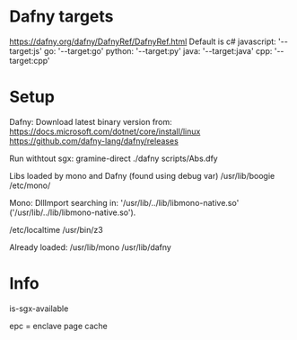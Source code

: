 
# Dafny targets
https://dafny.org/dafny/DafnyRef/DafnyRef.html
Default is c#
javascript: '--target:js'
go: '--target:go'
python: '--target:py'
java: '--target:java'
cpp: '--target:cpp'

# Setup
Dafny:
Download latest binary version from: https://docs.microsoft.com/dotnet/core/install/linux
https://github.com/dafny-lang/dafny/releases

Run withtout sgx: gramine-direct ./dafny scripts/Abs.dfy


Libs loaded by mono and Dafny (found using debug var)
/usr/lib/boogie
/etc/mono/

Mono: DllImport searching in: '/usr/lib/../lib/libmono-native.so' ('/usr/lib/../lib/libmono-native.so').

/etc/localtime
/usr/bin/z3

Already loaded:
/usr/lib/mono
/usr/lib/dafny

# Info
is-sgx-available

epc = enclave page cache